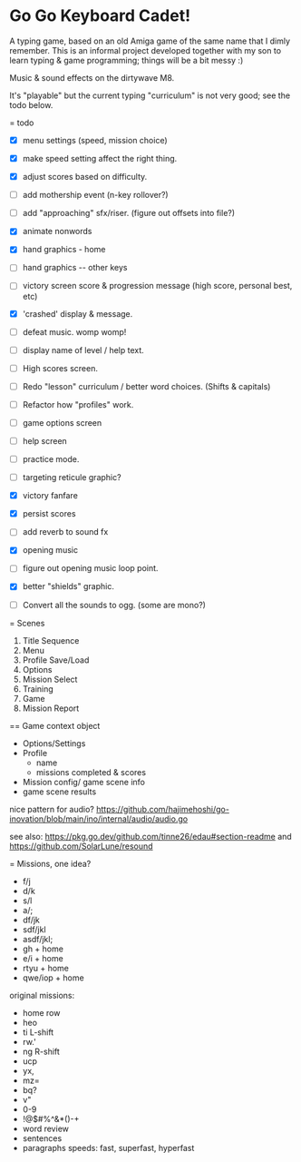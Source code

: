
# Go Go Keyboard Cadet!

A typing game, based on an old Amiga game of the same name that I dimly remember.
This is an informal project developed together with my son to learn typing & game programming; things will be a bit messy :)

Music & sound effects on the dirtywave M8.

It's "playable" but the current typing "curriculum" is not very good; see the todo below.


= todo
 - [x] menu settings (speed, mission choice)
 - [x] make speed setting affect the right thing.
 - [x] adjust scores based on difficulty.
 - [ ] add mothership event (n-key rollover?)
 - [ ] add "approaching" sfx/riser. (figure out offsets into file?)
 - [x] animate nonwords
 - [x] hand graphics - home
 - [ ] hand graphics -- other keys
 - [ ] victory screen score & progression message (high score, personal best, etc)
 - [x] 'crashed' display & message.
 - [ ] defeat music.  womp womp!
 - [ ] display name of level / help text.
 - [ ] High scores screen.
 - [ ] Redo "lesson" curriculum / better word choices. (Shifts & capitals)
 - [ ] Refactor how "profiles" work.
 - [ ] game options screen 
 - [ ] help screen 
 - [ ] practice mode.
 - [ ] targeting reticule graphic?
 - [x] victory fanfare
 - [x] persist scores
 - [ ] add reverb to sound fx
 - [x] opening music
 - [ ] figure out opening music loop point.
 - [x] better "shields" graphic.
 - [ ] Convert all the sounds to ogg. (some are mono?)


= Scenes

1. Title Sequence
2. Menu
3. Profile Save/Load
4. Options
5. Mission Select
6. Training
7. Game
8. Mission Report

== Game context object

  - Options/Settings
  - Profile
    - name
    - missions completed & scores
  - Mission config/ game scene info
  - game scene results

nice pattern for audio?
https://github.com/hajimehoshi/go-inovation/blob/main/ino/internal/audio/audio.go

see also: https://pkg.go.dev/github.com/tinne26/edau#section-readme
and https://github.com/SolarLune/resound


= Missions, one idea?

  - f/j
  - d/k
  - s/l
  - a/;
  - df/jk
  - sdf/jkl
  - asdf/jkl;
  - gh + home
  - e/i + home
  - rtyu + home
  - qwe/iop + home


  original missions:
  - home row
  - heo
  - ti L-shift
  - rw.'
  - ng R-shift
  - ucp
  - yx,
  - mz=
  - bq?
  - v"
  - 0-9
  - !@$#%^&*()-+
  - word review
  - sentences
  - paragraphs
  speeds: fast, superfast, hyperfast
